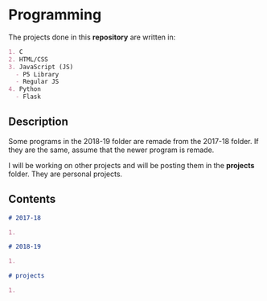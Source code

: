 # Programming

The projects done in this **repository** are written in:
```markdown
1. C
2. HTML/CSS
3. JavaScript (JS)
  - P5 Library
  - Regular JS
4. Python
  - Flask
```
## Description

Some programs in the 2018-19 folder are remade from the 2017-18 folder. If they are the same, assume that the newer program is remade.

I will be working on other projects and will be posting them in the **projects** folder. They are personal projects.

## Contents

```markdown
# 2017-18

1. 

# 2018-19

1. 

# projects

1. 

```
